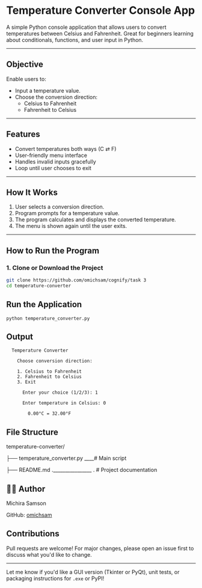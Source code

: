 #  Temperature Converter Console App

A simple Python console application that allows users to convert temperatures between Celsius and Fahrenheit. Great for beginners learning about conditionals, functions, and user input in Python.

---

##  Objective

Enable users to:
- Input a temperature value.
- Choose the conversion direction:
  - Celsius to Fahrenheit
  - Fahrenheit to Celsius

---

##  Features

-  Convert temperatures both ways (C ⇄ F)
-  User-friendly menu interface
-  Handles invalid inputs gracefully
-  Loop until user chooses to exit

---

##  How It Works

1. User selects a conversion direction.
2. Program prompts for a temperature value.
3. The program calculates and displays the converted temperature.
4. The menu is shown again until the user exits.

---

##  How to Run the Program

### 1. Clone or Download the Project

```bash
git clone https://github.com/omichsam/cognify/task 3
cd temperature-converter

```
 ## Run the Application
```
python temperature_converter.py
```

## Output

```
  Temperature Converter

    Choose conversion direction:

    1. Celsius to Fahrenheit
    2. Fahrenheit to Celsius
    3. Exit

      Enter your choice (1/2/3): 1

      Enter temperature in Celsius: 0

        0.00°C = 32.00°F

```
## File Structure
temperature-converter/

├── temperature_converter.py    ____# Main script 

├── README.md                .________________    . # Project documentation


## 👨‍💻 Author
Michira Samson

GitHub: <a href="https://github.com/omichsam">omichsam</a>

## Contributions
Pull requests are welcome! For major changes, please open an issue first to discuss what you'd like to change.


---

Let me know if you'd like a GUI version (Tkinter or PyQt), unit tests, or packaging instructions for `.exe` or PyPI!
